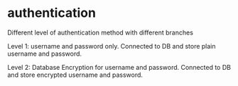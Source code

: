 # authentication
Different level of authentication method with different branches

Level 1:  username and password only.
          Connected to DB and store plain username and password.

Level 2:  Database Encryption for username and password.
          Connected to DB and store encrypted username and password.

